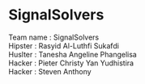 # SignalSolvers
Team name   : SignalSolvers <br>
Hipster     : Rasyid Al-Luthfi Sukafdi <br>
Huslter     : Tanesha Angeline Phangelisa <br>
Hacker      : Pieter Christy Yan Yudhistira <br>
Hacker      : Steven Anthony <br>
